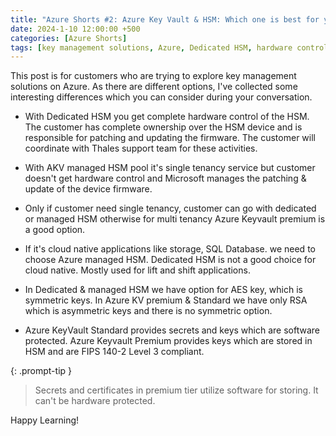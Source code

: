 ```yaml
---
title: "Azure Shorts #2: Azure Key Vault & HSM: Which one is best for your encryption needs?"
date: 2024-1-10 12:00:00 +500
categories: [Azure Shorts]
tags: [key management solutions, Azure, Dedicated HSM, hardware control,  AKV managed HSM pool, single-tenant service, multi-tenancy, Azure Key Vault Premium, Azure managed HSM, symmetric keys, Azure KV Premium & Standard, RSA, asymmetric keys, Azure KeyVault Standard, Azure Key Vault Premium, stored in HSM, FIPS 140-2 Level 3 compliant, premium tier, hardware-protected]
---
```


This post is for customers who are trying to explore key management solutions on Azure. As there are different options,
I've collected some interesting differences which you can consider during your conversation.

* With Dedicated HSM you get complete hardware control of the HSM. 
The customer has complete ownership over the HSM device and is responsible for patching and updating the firmware.
The customer will coordinate with Thales support team for these activities.

* With AKV managed HSM pool it's single tenancy service but customer doesn't get hardware control and Microsoft manages the patching & update of the device firmware.

* Only if customer need single tenancy, customer can go with dedicated or managed HSM otherwise for multi tenancy Azure Keyvault premium is a good option.

* If it's cloud native applications like storage, SQL Database. we need to choose Azure managed HSM. Dedicated HSM is not a good choice for cloud native. Mostly used for lift and shift applications.

* In Dedicated & managed HSM we have option for AES key, which is symmetric keys.
In Azure KV premium & Standard we have only RSA which is asymmetric keys and there is no symmetric option.

* Azure KeyVault Standard provides secrets and keys which are software protected.
Azure Keyvault Premium provides keys which are stored in HSM and are 
FIPS 140-2 Level 3 compliant.

{: .prompt-tip }
>Secrets and certificates in premium tier utilize software for storing. It can't be hardware protected.

Happy Learning!